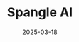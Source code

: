 ---  
layout: startup_page  
title: "Spangle AI"  
id: "spangle.ai"  
permalink: "/spangleaispangle.ai03182025/"  
website: "https://www.spangle.ai/"  
funding_round: "Seed"  
funding_amount: "$6M"  
investors: "Madrona Ventures, Streamlined Ventures"  
about: "Spangle AI creates custom landing pages for shoppers based on their search queries or clicks. It utilizes an AI model, ProductGPT, to decode customer interactions, aiming to improve conversion rates for major retailers and enhance their traffic monetization efforts."  
markets: "E-commerce, AI, Digital Marketing, Retail"  
hq: "Bellevue, Washington, United States"  
founded_year: "2024"  
linkedin: "https://www.linkedin.com/company/agentcommerce"  
twitter: "https://twitter.com/spangleai"  
instagram: ""  
facebook: ""  
crunchbase: "https://www.crunchbase.com/organization/spangle-1d9d"  
pitchbook: "https://pitchbook.com/profiles/company/762724-27"  

date_display: "18-Mar-2025"  
date: "2025-03-18"

# SEO Optimization  
meta_title: "Spangle AI - Seed Funding ($6M)"  
meta_description: "Spangle AI, Spangle AI creates custom landing pages for shoppers based on their search queries or clicks. It utilizes an AI model, ProductGPT, to decode customer ..."  
meta_keywords: "Spangle AI, E-commerce, AI, Digital Marketing, Retail, Seed funding"  
canonical_url: "https://startup.projectstartups.com/spangleaispangle.ai03182025/"  
---